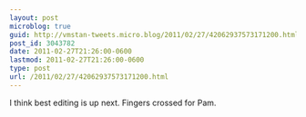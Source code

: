```yaml
---
layout: post
microblog: true
guid: http://vmstan-tweets.micro.blog/2011/02/27/42062937573171200.html
post_id: 3043782
date: 2011-02-27T21:26:00-0600
lastmod: 2011-02-27T21:26:00-0600
type: post
url: /2011/02/27/42062937573171200.html
---
```

I think best editing is up next. Fingers crossed for Pam.
